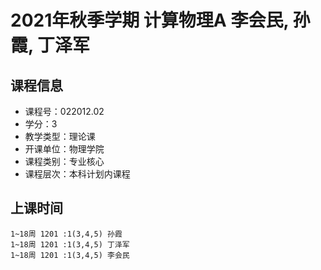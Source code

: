 # 2021年秋季学期 计算物理A 李会民, 孙霞, 丁泽军






## 课程信息

- 课程号：022012.02
- 学分：3
- 教学类型：理论课
- 开课单位：物理学院
- 课程类别：专业核心
- 课程层次：本科计划内课程

## 上课时间

```
1~18周 1201 :1(3,4,5) 孙霞
1~18周 1201 :1(3,4,5) 丁泽军
1~18周 1201 :1(3,4,5) 李会民
```

